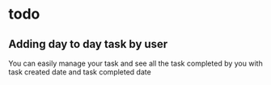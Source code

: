 # todo
<h2>Adding day to day task by user</h2>
<p> You can easily manage your task and see all the task completed by you
  with task created date and task completed date</p>
